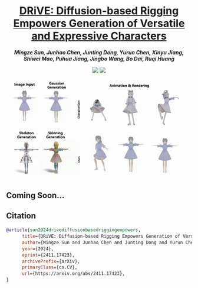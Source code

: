 <div align="center">

# [DRiVE: Diffusion-based Rigging Empowers Generation of Versatile and Expressive Characters](https://driveavatar.github.io/)

_**Mingze Sun, Junhao Chen, Junting Dong, Yurun Chen, Xinyu Jiang, Shiwei Mao, Puhua Jiang, Jingbo Wang, Bo Dai, Ruqi Huang**_

<a href='https://arxiv.org/abs/2411.17423'><img src='https://img.shields.io/badge/arXiv-2411.17423-b31b1b.svg'></a>
<a href='https://driveavatar.github.io/'><img src='https://img.shields.io/badge/Project-Page-green'></a>

![teaser](assets/ezgif-5-ba5ef716cf.gif)

</div>

## Coming Soon...


## Citation

```bibtex
@article{sun2024drivediffusionbasedriggingempowers,
      title={DRiVE: Diffusion-based Rigging Empowers Generation of Versatile and Expressive Characters}, 
      author={Mingze Sun and Junhao Chen and Junting Dong and Yurun Chen and Xinyu Jiang and Shiwei Mao and Puhua Jiang and Jingbo Wang and Bo Dai and Ruqi Huang},
      year={2024},
      eprint={2411.17423},
      archivePrefix={arXiv},
      primaryClass={cs.CV},
      url={https://arxiv.org/abs/2411.17423}, 
}
```